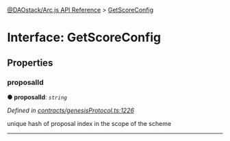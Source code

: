 [@DAOstack/Arc.js API Reference](../README.md) > [GetScoreConfig](../interfaces/getscoreconfig.md)



# Interface: GetScoreConfig


## Properties
<a id="proposalid"></a>

###  proposalId

**●  proposalId**:  *`string`* 

*Defined in [contracts/genesisProtocol.ts:1226](https://github.com/daostack/arc.js/blob/6909d59/lib/contracts/genesisProtocol.ts#L1226)*



unique hash of proposal index in the scope of the scheme




___


